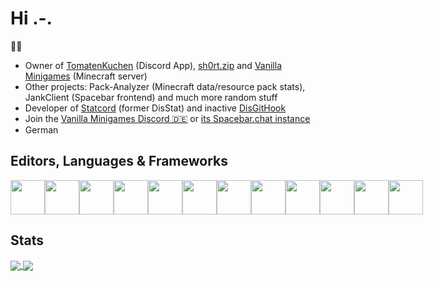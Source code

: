 # Hi .-.

🍅🍰

- Owner of [TomatenKuchen](https://tomatenkuchen.com) (Discord App), [sh0rt.zip](https://sh0rt.zip) and [Vanilla Minigames](https://vanillaminigames.net) (Minecraft server)
- Other projects: Pack-Analyzer (Minecraft data/resource pack stats), JankClient (Spacebar frontend) and much more random stuff
- Developer of [Statcord](https://github.com/Statcord) (former DisStat) and inactive [DisGitHook](https://github.com/DisGitHook)
- Join the [Vanilla Minigames Discord 🇩🇪](https://discord.gg/JXVDQFf) or [its Spacebar.chat instance](https://spacebar.vanillaminigames.net)
- German

## Editors, Languages & Frameworks
<div style="display: flex;">
	<img src="https://raw.githubusercontent.com/yurijserrano/Github-Profile-Readme-Logos/master/text%20editors/notepad%2B%2B.png" width="55" />
	<a href="https://tomatenkuchen.com"><img src="https://raw.githubusercontent.com/yurijserrano/Github-Profile-Readme-Logos/master/text%20editors/vscode.svg" width="55" /></a>
	<a href="https://tomatenkuchen.com"><img src="https://raw.githubusercontent.com/yurijserrano/Github-Profile-Readme-Logos/master/databases/mysql.svg" width="55" /></a>
	<a href="https://tomatenkuchen.com"><img src="https://raw.githubusercontent.com/yurijserrano/Github-Profile-Readme-Logos/master/programming%20languages/javascript.svg" width="55" /></a>
	<a href="https://tomatenkuchen.com"><img src="https://raw.githubusercontent.com/yurijserrano/Github-Profile-Readme-Logos/master/others/css.svg" width="55" /></a>
	<a href="https://tomatenkuchen.com"><img src="https://raw.githubusercontent.com/yurijserrano/Github-Profile-Readme-Logos/master/others/html.svg" width="55" /></a>
	<a href="https://tomatenkuchen.com/credits"><img src="https://raw.githubusercontent.com/yurijserrano/Github-Profile-Readme-Logos/master/frameworks/nodejs.svg" width="55" /></a>
	<a href="https://statcord.com"><img src="https://raw.githubusercontent.com/yurijserrano/Github-Profile-Readme-Logos/master/others/npm.svg" width="55" /></a>
	<img src="https://raw.githubusercontent.com/yurijserrano/Github-Profile-Readme-Logos/master/programming%20languages/php.png" width="55" />
	<a href="https://discords.com"><img src="https://raw.githubusercontent.com/yurijserrano/Github-Profile-Readme-Logos/master/frameworks/react.svg" width="55" /></a>
	<a href="https://discords.com/bots"><img src="https://raw.githubusercontent.com/yurijserrano/Github-Profile-Readme-Logos/master/frameworks/angular.svg" width="55" /></a>
	<a href="https://discords.com/templates"><img src="https://raw.githubusercontent.com/yurijserrano/Github-Profile-Readme-Logos/master/frameworks/vuejs.svg" width="55" /></a>
</div>

## Stats
<a href="https://github.com/DEVTomatoCake">
  	<img align="center" src="https://github-readme-stats.vercel.app/api?username=devtomatocake&show_icons=true&include_all_commits=true&count_private=true&cache_seconds=43200&custom_title=TomatoCake's%20GitHub%20Stats" />
</a>
<a href="https://github.com/DEVTomatoCake">
  	<img align="center" src="https://github-readme-stats.vercel.app/api/top-langs?username=devtomatocake&layout=compact&cache_seconds=43200" />
</a>

